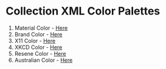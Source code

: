 # Collection XML Color Palettes


1. Material Color - [Here](https://github.com/afiqiqmal/Android-Color/blob/master/mc-color.xml)
2. Brand Color    - [Here](https://github.com/afiqiqmal/Android-Color/blob/master/brand-color.xml)
3. X11 Color      - [Here](https://github.com/afiqiqmal/Android-Color/blob/master/x11-color.xml)
4. XKCD Color     - [Here](https://github.com/afiqiqmal/Android-Color/blob/master/xkcd-color.xml)
5. Resene Color   - [Here](https://github.com/afiqiqmal/Android-Color/blob/master/resene-color.xml)
6. Australian Color - [Here](https://github.com/afiqiqmal/Android-Color/blob/master/aust-color.xml)

